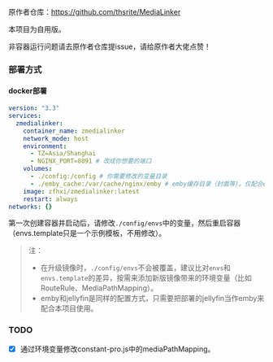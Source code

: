
原作者仓库：<https://github.com/thsrite/MediaLinker>

本项目为自用版。

非容器运行问题请去原作者仓库提issue，请给原作者大佬点赞！

### 部署方式

#### docker部署

```yaml
version: "3.3"
services:
  zmedialinker:
    container_name: zmedialinker
    network_mode: host
    environment:
      - TZ=Asia/Shanghai
      - NGINX_PORT=8091 # 改成你想要的端口
    volumes:
      - ./config:/config # 你需要修改的变量目录
      - ./emby_cache:/var/cache/nginx/emby # emby缓存目录（封面等)。仅配合emby时需要，配合plex时移除该行。
    image: zfhxi/zmedialinker:latest
    restart: always
networks: {}
```

第一次创建容器并启动后，请修改`./config/envs`中的变量，然后重启容器（envs.template只是一个示例模板，不用修改）。

> 注：
> - 在升级镜像时，`./config/envs`不会被覆盖，建议比对`envs`和`envs.template`的差异，按需来添加新版镜像带来的环境变量（比如RouteRule、MediaPathMapping）。
> - emby和jellyfin是同样的配置方式，只需要把部署的jellyfin当作emby来配合本项目使用。

### TODO

- [x] 通过环境变量修改constant-pro.js中的mediaPathMapping。
